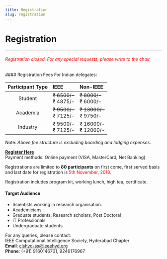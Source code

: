 ```yaml
---
title: Registration
slug: registration
---
```

# Registration
---
<h5 style="font-weight: 400; color: red; padding-bottom: 10px;">Registration closed. For any special requests, please write to the chair.</h5>
#### Registration Fees
For Indian delegates:  
  
| Participant Type | IEEE                        | Non-IEEE                      |
| :--------------: | :-------------------------- | :---------------------------- |
| Student          | <s>₹ 6500/-</s><br>₹ 4875/- | <s>₹ 8000/-</s><br>₹ 6000/-   |
| Academia         | <s>₹ 9500/-</s><br>₹ 7125/- | <s>₹ 13000/-</s><br>₹ 9750/-  |
| Industry         | <s>₹ 9500/-</s><br>₹ 7125/- | <s>₹ 16000/-</s><br>₹ 12000/- |
  
Note: *Above fee structure is excluding boarding and lodging expenses.*  
  
[**Register Here**](https://www.payumoney.com/events/#/buyTickets/cis-ss2018)  
Payment methods: Online payment (VISA, MasterCard, Net Banking)  
  
Registrations are limited to **80 participants** on first come, first served basis and last date for registration is <span style="color: red; ">5th November, 2018.</span>  
  
Registration includes program kit, working lunch, high tea, certificate.  
  
#### Target Audience  
* Scientists working in research organisation.
* Academicians
* Graduate students, Research scholars, Post Doctoral
* IT Professionals
* Undergraduate students
  
For any queries, please contact:  
IEEE Computational Intelligence Society, Hyderabad Chapter  
**Email**: cishyd-ss@ieeehyd.org  
**Phone**: (+91) 9160146701, 9246176967